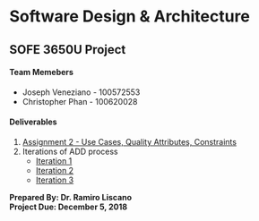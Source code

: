 # Software Design & Architecture

## SOFE 3650U Project

#### Team Memebers 

* Joseph Veneziano - 100572553
* Christopher Phan - 100620028

#### Deliverables 

1. [Assignment 2 - Use Cases, Quality Attributes, Constraints](https://github.com/SOFE3650F18/project-group-26/tree/master/Deliverable%201/Assignment2.md)
2. Iterations of ADD process<br> 
    - [Iteration 1](https://github.com/SOFE3650F18/project-group-26/tree/master/Iteration%201)<br> 
    - [Iteration 2](https://github.com/SOFE3650F18/project-group-26/tree/master/Iteration%202)<br> 
    - [Iteration 3](https://github.com/SOFE3650F18/project-group-26/tree/master/Iteration%203)<br> 

**Prepared By: Dr. Ramiro Liscano**<br>
**Project Due: December 5, 2018**
